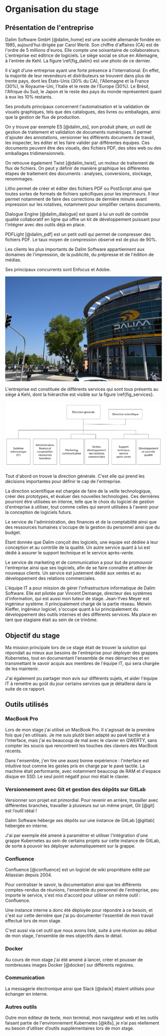 # Organisation du stage

## Présentation de l'entreprise

Dalim Software GmbH [@dalim_home] est une société allemande fondée en 1985, aujourd'hui dirigée par Carol Werlé.
Son chiffre d'affaires (CA) est de l'ordre de 5 millions d'euros.
Elle compte une soixantaine de collaborateurs.
L'entreprise est éditrice de logiciels.
Le siège social se situe en Allemagne, à l'entrée de Kehl.
La figure \ref{fig_dalim} est une photo de ce dernier.

Il s'agit d'une entreprise ayant une forte présence à l'international.
En effet, la majorité de leur revendeurs et distributeurs se trouvent dans plus de trente pays, dont les États-Unis (30% du CA), l'Allemagne et la France (30%), le Royaume-Uni, l'Italie et le reste de l'Europe (30%).
Le Brésil, l'Afrique du Sud, le Japon et le reste des pays du monde représentent quant à eux les 10% restants.

Ses produits principaux concernent l'automatisation et la validation de visuels graphiques, tels que des catalogues, des livres ou emballages, ainsi que la gestion de flux de production.

On y trouve par exemple ES [@dalim_es], son produit phare, un outil de gestion de traitement et validation de documents numériques.
Il permet d'ajouter des annotations, versionner les différents documents de travail, les inspecter, les éditer et les faire valider par différentes équipes.
Ces documents peuvent être des visuels, des fichiers PDF, des sites web ou des emballages tridimensionnels.

On retrouve également Twist [@dalim_twist], un moteur de traitement de flux de fichiers.
On peut y définir de manière graphique les différentes étapes de traitement des documents : analyses, conversions, stockage, renommages.

Litho permet de créer et éditer des fichiers PDF ou PostScript ainsi que toutes sortes de formats de fichiers spécifiques pour les imprimeurs.
Il leur permet notamment de faire des corrections de dernière minute avant impression sur les rotatives, notamment pour simplifier certains documents.

Dialogue Engine [@dalim_dialogue] est quant à lui un outil de contrôle qualité collaboratif en ligne qui offre un kit de développement puissant pour l'intégrer avec des outils déjà en place.

PDFLight [@dalim_pdf] est un petit outil qui permet de compresser des fichiers PDF.
Le taux moyen de compression observé est de plus de 90%.

Les clients les plus importants de Dalim Software appartiennent aux domaines de l'impression, de la publicité, du prépresse et de l'édition de médias.

Ses principaux concurrents sont Enfocus et Adobe.

![Siège de Dalim Software à Kehl (source : service marketing) \label{fig_dalim}](./images/dalim.jpg)

L'entreprise est constituée de différents services qui sont tous présents au siège à Kehl, dont la hiérarchie est visible sur la figure \ref{fig_services}.

![Organigramme des différents services de l'entreprise \label{fig_services}](./images/screen/services.png)

Tout d'abord on trouve la direction générale.
C'est elle qui prend les décisions importantes pour définir le cap de l'entreprise.

La direction scientifique est chargée de faire de la veille technologique, créer des prototypes, et évaluer des nouvelles technologies.
Ces dernières pourront être utilisées en interne, telle que le choix du logiciel de gestion d'entreprise à utiliser, tout comme celles qui seront utilisées à l'avenir pour la conception de logiciels futurs.

Le service de l'administration, des finances et de la comptabilité ainsi que des ressources humaines s'occupe de la gestion du personnel ainsi que du budget.

Étant donnée que Dalim conçoit des logiciels, une équipe est dédiée à leur conception et au contrôle de la qualité.
Un autre service quant à lui est dédié à assurer le support technique et le service après-vente.

Le service de marketing et de communication a pour but de promouvoir l'entreprise ainsi que ses logiciels, afin de se faire connaître et attirer de nouveaux clients.
Un service est justement dédié aux ventes et au développement des relations commerciales.

L'équipe IT a pour mission de gérer l'infrastructure informatique de Dalim Software.
Elle est pilotée par Vincent Demange, directeur des systèmes d'information, qui est aussi mon tuteur de stage.
Jean-Yves Meyer est ingénieur système.
Il principalement chargé de la partie réseau.
Melwin Kieffer, ingénieur logiciel, s'occupe quant à lui principalement du développement des outils internes et des différents services.
Ma place en tant que stagiaire était au sein de ce trinôme.

## Objectif du stage

Ma mission principale lors de ce stage était de trouver la solution qui répondait au mieux aux besoins de l'entreprise pour déployer des grappes Kubernetes, tout en documentant l'ensemble de mes démarches et en transmettant le savoir acquis aux membres de l'équipe IT, qui sera chargée de les maintenir.

J'ai également pu partager mon avis sur différents sujets, et aider l'équipe IT à remettre au goût du jour certains services que je détaillerai dans la suite de ce rapport.

## Outils utilisés

### MacBook Pro

Lors de mon stage j'ai utilisé un MacBook Pro. Il s'agissait de la première fois que j'en utilisais.
Je me suis plutôt bien adapté au pavé tactile et à l'interface, mais j'ai eu beaucoup de mal avec le clavier en QWERTY, sans compter les soucis que rencontrent les touches des claviers des MacBook récents.

Dans l'ensemble, j'en tire une assez bonne expérience : l'interface est intuitive tout comme les gestes pris en charge par le pavé tactile.
La machine était performante, avec notamment beaucoup de RAM et d'espace disque en SSD.
Le seul point négatif pour moi était le clavier.

### Versionnement avec Git et gestion des dépôts sur GitLab

Versionner son projet est primordial.
Pour revenir en arrière, travailler avec différentes branches, travailler à plusieurs sur un même projet, Git [@git] est l’outil idéal !

Dalim Software héberge ses dépôts sur une instance de GitLab [@gitlab] hébergée en interne.

J'ai par exemple été amené à paramétrer et utiliser l'intégration d'une grappe Kubernetes au sein de certains projets sur cette instance de GitLab, de sorte à pouvoir les déployer automatiquement sur la grappe.

### Confluence

Confluence [@confluence] est un logiciel de wiki propriétaire édité par Atlassian depuis 2004.

Pour centraliser le savoir, la documentation ainsi que les différents comptes-rendus de réunions, l'ensemble du personnel de l'entreprise, peu importe le service, s'est mis d'accord pour utiliser un même outil : Confluence.

Une instance interne a donc été déployée pour répondre à ce besoin, et c'est sur cette dernière que j'ai pu documenter l'essentiel de mon travail effectué lors de mon stage.

C'est aussi via cet outil que nous avons listé, suite à une réunion au début de mon stage, l'ensemble de mes objectifs dans le détail.

### Docker

Au cours de mon stage j'ai été amené à lancer, créer et pousser de nombreuses images Docker [@docker] sur différents registres.

### Communication

La messagerie électronique ainsi que Slack [@slack] étaient utilisés pour échanger en interne.

### Autres outils

Outre mon éditeur de texte, mon terminal, mon navigateur web et les outils faisant partie de l'environnement Kubernetes [@k8s], je n’ai pas réellement eu besoin d’utiliser d’outils supplémentaires lors de mon stage.
